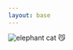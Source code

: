 ```yaml
---
layout: base
---
```

![elephant cat 😼](https://user-images.githubusercontent.com/46171121/172031913-9762f5cf-ea46-4d08-976a-d9d7a304eed5.png)
